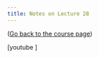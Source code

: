 ```yaml
---
title: Notes on Lecture 28
---
```


([Go back to the course page](/classes/parp/index.html))

[youtube ]

